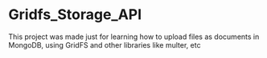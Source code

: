 # Gridfs_Storage_API

This project was made just for learning how to upload files as documents in MongoDB, using GridFS and other libraries like multer, etc
